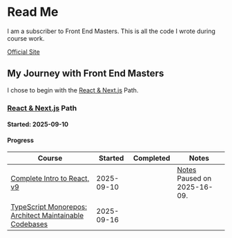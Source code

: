 # Read Me

I am a subscriber to Front End Masters. This is all the code I wrote during course work.

[Official Site](https://frontendmasters.com/)

## My Journey with Front End Masters

I chose to begin with the [React & Next.js](https://frontendmasters.com/learn/react/) Path.

### [React & Next.js](https://frontendmasters.com/learn/react/) Path

#### Started: 2025-09-10

#### Progress

| Course                                                                                                      | Started    | Completed | Notes                                                         |
| ----------------------------------------------------------------------------------------------------------- | ---------- | --------- | ------------------------------------------------------------- |
| [Complete Intro to React, v9](https://frontendmasters.com/courses/complete-react-v9/)                       | 2025-09-10 |           | [Notes](https://react-v9.holt.courses/) Paused on 2025-16-09. |
| [TypeScript Monorepos: Architect Maintainable Codebases](https://frontendmasters.com/courses/monorepos-v2/) | 2025-09-16 |           |                                                               |
